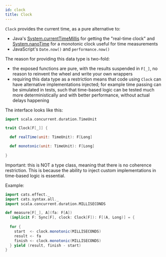 ```yaml
---
id: clock
title: Clock
---
```


`Clock` provides the current time, as a pure alternative to:

- Java's [System.currentTimeMillis](https://docs.oracle.com/javase/8/docs/api/java/lang/System.html#currentTimeMillis--)
  for getting the "real-time clock" and
  [System.nanoTime](https://docs.oracle.com/javase/8/docs/api/java/lang/System.html#nanoTime--)
  for a monotonic clock useful for time measurements
- JavaScript's `Date.now()` and `performance.now()` 
  
The reason for providing this data type is two-fold:

- the exposed functions are pure, with the results suspended in `F[_]`,
  no reason to reinvent the wheel and write your own wrappers
- requiring this data type as a restriction means that code using
  `Clock` can have alternative implementations injected; for example
  time passing can be simulated in tests, such that time-based logic
  can be tested much more deterministically and with better performance,
  without actual delays happening
  
The interface looks like this:

```scala mdoc:silent
import scala.concurrent.duration.TimeUnit

trait Clock[F[_]] {

  def realTime(unit: TimeUnit): F[Long]

  def monotonic(unit: TimeUnit): F[Long]
  
}
```

Important: this is NOT a type class, meaning that there is no coherence restriction. 
This is because the ability to inject custom implementations in time-based
logic is essential.

Example:

```scala mdoc:reset:silent
import cats.effect._
import cats.syntax.all._
import scala.concurrent.duration.MILLISECONDS

def measure[F[_], A](fa: F[A])
  (implicit F: Sync[F], clock: Clock[F]): F[(A, Long)] = {
  
  for {
    start  <- clock.monotonic(MILLISECONDS)
    result <- fa
    finish <- clock.monotonic(MILLISECONDS)
  } yield (result, finish - start)
}
```
